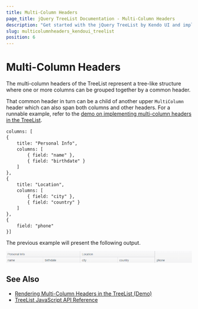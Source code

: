 ```yaml
---
title: Multi-Column Headers
page_title: jQuery TreeList Documentation - Multi-Column Headers
description: "Get started with the jQuery TreeList by Kendo UI and implement multi-column headers in the component."
slug: multicolumnheaders_kendoui_treelist
position: 6
---
```


# Multi-Column Headers

The multi-column headers of the TreeList represent a tree-like structure where one or more columns can be grouped together by a common header.

That common header in turn can be a child of another upper `MultiColumn` header which can also span both columns and other headers. For a runnable example, refer to the [demo on implementing multi-column headers in the TreeList](https://demos.telerik.com/kendo-ui/treelist/multicolumnheaders).

    columns: [
    {
        title: "Personal Info",
        columns: [
            { field: "name" },
            { field: "birthdate" }
        ]
    },
    {
        title: "Location",
        columns: [
            { field: "city" },
            { field: "country" }
        ]
    },
    {
        field: "phone"
    }]

The previous example will present the following output.

![Kendo UI for jQuery TreeList MultiColumn Headers](multicolumn-headers.png)

## See Also

* [Rendering Multi-Column Headers in the TreeList (Demo)](https://demos.telerik.com/kendo-ui/treelist/multicolumnheaders)
* [TreeList JavaScript API Reference](/api/javascript/ui/treelist)
